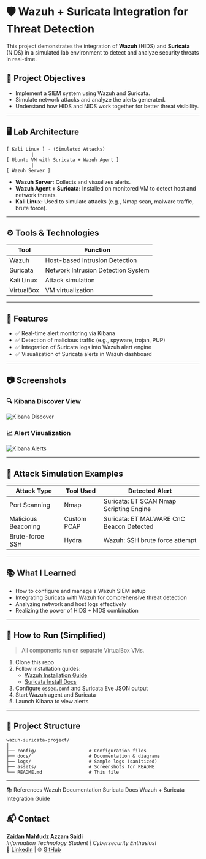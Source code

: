 # 🛡️ Wazuh + Suricata Integration for Threat Detection

This project demonstrates the integration of **Wazuh** (HIDS) and **Suricata** (NIDS) in a simulated lab environment to detect and analyze security threats in real-time.

## 📌 Project Objectives

- Implement a SIEM system using Wazuh and Suricata.
- Simulate network attacks and analyze the alerts generated.
- Understand how HIDS and NIDS work together for better threat visibility.

---

## 🖥️ Lab Architecture

```
[ Kali Linux ] → (Simulated Attacks)
         |
[ Ubuntu VM with Suricata + Wazuh Agent ]
         |
[ Wazuh Server ]
```

- **Wazuh Server:** Collects and visualizes alerts.
- **Wazuh Agent + Suricata:** Installed on monitored VM to detect host and network threats.
- **Kali Linux:** Used to simulate attacks (e.g., Nmap scan, malware traffic, brute force).

---

## ⚙️ Tools & Technologies

| Tool         | Function                          |
|--------------|-----------------------------------|
| Wazuh        | Host-based Intrusion Detection    |
| Suricata     | Network Intrusion Detection System|
| Kali Linux   | Attack simulation                 |
| VirtualBox   | VM virtualization                 |

---

## 🚀 Features

- ✅ Real-time alert monitoring via Kibana
- ✅ Detection of malicious traffic (e.g., spyware, trojan, PUP)
- ✅ Integration of Suricata logs into Wazuh alert engine
- ✅ Visualization of Suricata alerts in Wazuh dashboard

---

## 📷 Screenshots

### 🔍 Kibana Discover View
![Kibana Discover](assets/kibana_discover.png)

### 📈 Alert Visualization
![Kibana Alerts](assets/alert_chart.png)

---

## 🧪 Attack Simulation Examples

| Attack Type             | Tool Used     | Detected Alert                           |
|--------------------------|---------------|-------------------------------------------|
| Port Scanning           | Nmap          | Suricata: ET SCAN Nmap Scripting Engine   |
| Malicious Beaconing     | Custom PCAP   | Suricata: ET MALWARE CnC Beacon Detected  |
| Brute-force SSH         | Hydra         | Wazuh: SSH brute force attempt            |

---

## 📚 What I Learned

- How to configure and manage a Wazuh SIEM setup
- Integrating Suricata with Wazuh for comprehensive threat detection
- Analyzing network and host logs effectively
- Realizing the power of HIDS + NIDS combination

---

## 🔧 How to Run (Simplified)

> All components run on separate VirtualBox VMs.

1. Clone this repo
2. Follow installation guides:
   - [Wazuh Installation Guide](https://documentation.wazuh.com/current/installation-guide/)
   - [Suricata Install Docs](https://suricata.io/docs/)
3. Configure `ossec.conf` and Suricata Eve JSON output
4. Start Wazuh agent and Suricata
5. Launch Kibana to view alerts

---

## 📁 Project Structure

```
wazuh-suricata-project/
│
├── config/                   # Configuration files
├── docs/                     # Documentation & diagrams
├── logs/                     # Sample logs (sanitized)
├── assets/                   # Screenshots for README
└── README.md                 # This file
```

---
📚 References
Wazuh Documentation
Suricata Docs
Wazuh + Suricata Integration Guide

## 📬 Contact

**Zaidan Mahfudz Azzam Saidi**  
_Information Technology Student | Cybersecurity Enthusiast_  
📧 [LinkedIn](https://linkedin.com/in/zaidanmahfudz) | 🌐 [GitHub](https://github.com/ZaanmaVerse)
